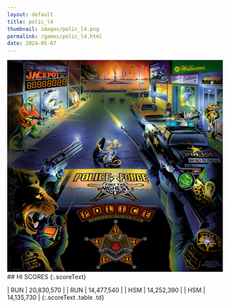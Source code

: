 ```yaml
---
layout: default
title: polic_l4
thumbnail: images/polic_l4.png
permalink: /games/polic_l4.html
date: 2024-05-07
---
```


<img src="../images/polic_l4.png" class="gameThumbnail img-fluid mx-auto align-middle">
## HI SCORES
{:.scoreText}

| RUN | 20,830,570 | 
| RUN | 14,477,540 | 
| HSM | 14,252,390 | 
| HSM | 14,135,730 | 
{:.scoreText .table .td}
